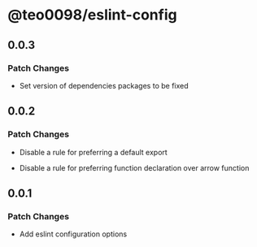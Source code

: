 # @teo0098/eslint-config

## 0.0.3

### Patch Changes

- Set version of dependencies packages to be fixed

## 0.0.2

### Patch Changes

- Disable a rule for preferring a default export

- Disable a rule for preferring function declaration over arrow function

## 0.0.1

### Patch Changes

- Add eslint configuration options
